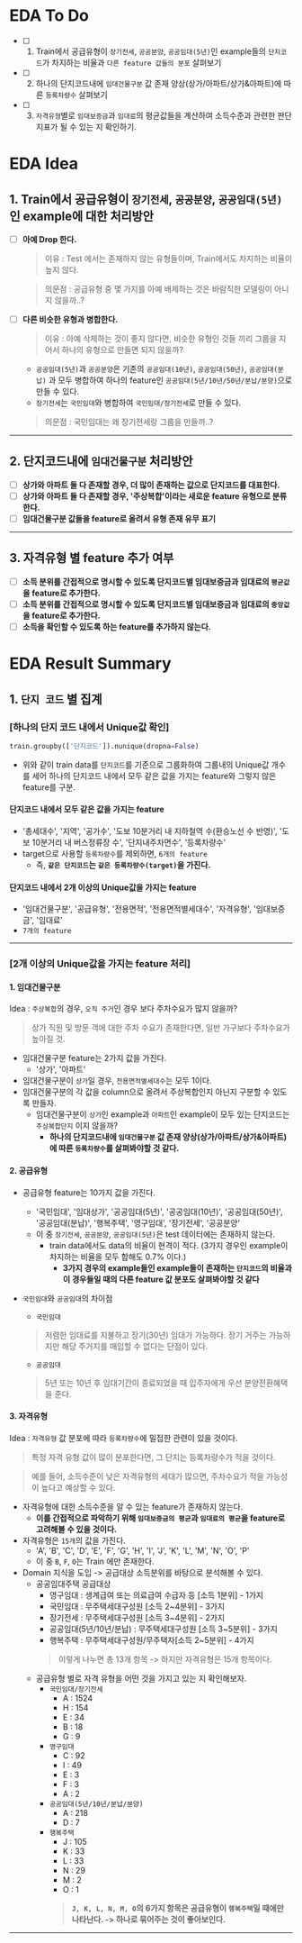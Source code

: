 # EDA To Do

- [ ] 1. Train에서 공급유형이 `장기전세`, `공공분양`, `공공임대(5년)`인 example들의 `단지코드`가 차지하는 비율과 `다른 feature 값들의 분포` 살펴보기
- [ ] 2. 하나의 단지코드내에 `임대건물구분` 값 존재 양상(상가/아파트/상가&아파트)에 따른 `등록차량수` 살펴보기
- [ ] 3. `자격유형`별로 `임대보증금`과 `임대료`의 평균값들을 계산하여 소득수준과 관련한 판단 지표가 될 수 있는 지 확인하기.

# EDA Idea

## 1. Train에서 공급유형이 `장기전세`, `공공분양`, `공공임대(5년)`인 example에 대한 처리방안
- [ ] **아예 Drop 한다.**
    > 이유 : Test 에서는 존재하지 않는 유형들이며, Train에서도 차지하는 비율이 높지 않다.

    > 의문점 :  공급유형 중 몇 가지를 아예 배제하는 것은 바람직한 모델링이 아니지 않을까..?

- [ ] **다른 비슷한 유형과 병합한다.**
    > 이유 : 아예 삭제하는 것이 좋지 않다면, 비슷한 유형인 것들 끼리 그룹을 지어서 하나의 유형으로 만들면 되지 않을까?
    - `공공임대(5년)`과 `공공분양`은 기존의 `공공임대(10년)`, `공공임대(50년)`, `공공임대(분납)` 과 모두 병합하여 하나의 feature인 `공공임대(5년/10년/50년/분납/분양)`으로 만들 수 있다. 
    - `장기전세`는 `국민임대`와 병합하여 `국민임대/장기전세`로 만들 수 있다.

    > 의문점 : 국민임대는 왜 장기전세랑 그룹을 만들까..?

---

## 2. 단지코드내에 `임대건물구분` 처리방안
- [ ] **상가와 아파트 둘 다 존재할 경우, 더 많이 존재하는 값으로 단지코드를 대표한다.**
- [ ] **상가와 아파트 둘 다 존재할 경우, '주상복합'이라는 새로운 feature 유형으로 분류한다.**
- [ ] **임대건물구분 값들을 feature로 올려서 유형 존재 유무 표기**

---

## 3. 자격유형 별 feature 추가 여부

- [ ] **소득 분위를 간접적으로 명시할 수 있도록 단지코드별 임대보증금과 임대료의 `평균값`을 feature로 추가한다.**
- [ ] **소득 분위를 간접적으로 명시할 수 있도록 단지코드별 임대보증금과 임대료의 `중앙값`을 feature로 추가한다.**
- [ ] **소득을 확인할 수 있도록 하는 feature를 추가하지 않는다.**

# EDA Result Summary

## 1. `단지 코드` 별 집계

### [하나의 단지 코드 내에서 Unique값 확인]

~~~python
train.groupby(['단지코드']).nunique(dropna=False)
~~~

- 위와 같이 train data를 `단지코드`를 기준으로 그룹화하여 그룹내의 Unique값 개수를 세어 하나의 단지코드 내에서 모두 같은 값을 가지는 feature와 그렇지 않은 feature를 구분.

#### 단지코드 내에서 모두 같은 값을 가지는 feature

- '총세대수', '지역', '공가수', '도보 10분거리 내 지하철역 수(환승노선 수 반영)', '도보 10분거리 내 버스정류장 수', '단지내주차면수', '등록차량수'
- target으로 사용할 `등록차량수`를 제외하면, `6개의 feature`
    - 즉, **`같은 단지코드`는 `같은 등록차량수(target)`을 가진다.**

#### 단지코드 내에서 2개 이상의 Unique값을 가지는 feature

- '임대건물구분', '공급유형', '전용면적', '전용면적별세대수', '자격유형', '임대보증금', '임대료'
- `7개의 feature`
---
### [2개 이상의 Unique값을 가지는 feature 처리]

#### **1. 임대건물구분**

Idea : `주상복합`의 경우, `오직 주거`인 경우 보다 주차수요가 많지 않을까?
> 상가 직원 및 방문 객에 대한 주차 수요가 존재한다면, 일반 가구보다 주차수요가 높아질 것.

- 임대건물구분 feature는 2가지 값을 가진다.
    - '상가', '아파트'
- 임대건물구분이 `상가`일 경우, `전용면적별세대수`는 모두 1이다.
- 임대건물구분의 각 값을 column으로 올려서 주상복합인지 아닌지 구분할 수 있도록 만들자.
    - 임대건물구분이 `상가`인 example과 `아파트`인 example이 모두 있는 단지코드는 `주상복합단지` 이지 않을까?
        - **하나의 단지코드내에 `임대건물구분` 값 존재 양상(상가/아파트/상가&아파트)에 따른 `등록차량수`를 살펴봐야할 것 같다.**

#### **2. 공급유형**

- 공급유형 feature는 10가지 값을 가진다.
    - '국민임대', '임대상가', '공공임대(5년)', '공공임대(10년)', '공공임대(50년)', '공공임대(분납)', '행복주택', '영구임대', '장기전세', '공공분양'
    - 이 중 `장기전세`, `공공분양`, `공공임대(5년)`은 test 데이터에는 존재하지 않는다.
        - train data에서도 data의 비율이 현격이 적다. (3가지 경우인 example이 차지하는 비율을 모두 합해도 0.7% 이다.)
            - **3가지 경우의 example들인 example들이 존재하는 `단지코드`의 비율과 이 경우들일 때의 다른 feature 값 분포도 살펴봐야할 것 같다**
- `국민임대`와 `공공임대`의 차이점
    - `국민임대`
    > 저렴한 임대료를 지불하고 장기(30년) 임대가 가능하다. 장기 거주는 가능하지만 해당 주거지를 매입할 수 없다는 단점이 있다.
    
    - `공공임대`
    > 5년 또는 10년 후 임대기간이 종료되었을 때 입주자에게 우선 분양전환혜택을 준다.

#### **3. 자격유형**

Idea : `자격유형` 값 분포에 따라 `등록차량수`에 밀접한 관련이 있을 것이다.
> 특정 자격 유형 값이 많이 분포한다면, 그 단지는 등록차량수가 적을 것이다.

> 예를 들어, 소득수준이 낮은 자격유형의 세대가 많으면, 주차수요가 적을 가능성이 높다고 예상할 수 있다.

- 자격유형에 대한 소득수준을 알 수 있는 feature가 존재하지 않는다.
    - **이를 간접적으로 파악하기 위해 `임대보증금의 평균`과 `임대료의 평균`을 feature로 고려해볼 수 있을 것이다.**
- 자격유형은 `15개`의 값을 가진다.
    - 'A', 'B', 'C', 'D', 'E', 'F', 'G', 'H', 'I', 'J', 'K', 'L', 'M', 'N', 'O', 'P'
    - 이 중 `B`, `F`, `O`는 Train 에만 존재한다.
- Domain 지식을 도입 -> 공급대상 소득분위를 바탕으로 분석해볼 수 있다.
    - 공공임대주택 공급대상
        - 영구임대 : 생계급여 또는 의료급여 수급자 등 [소득 1분위] - 1가지
        - 국민임대 : 무주택세대구성원 [소득 2~4분위] - 3가지
        - 장기전세 : 무주택세대구성원 [소득 3~4분위] - 2가지
        - 공공임대(5년/10년/분납) : 무주택세대구성원 [소득 3~5분위] - 3가지
        - 행복주택 : 무주택세대구성원/무주택자[소득 2~5분위] - 4가지
        > 이렇게 나누면 총 13개 항목 -> 하지만 자격유형은 15개 항목이다.
    - 공급유형 별로 자격 유형을 어떤 것을 가지고 있는 지 확인해보자.
        - `국민임대/장기전세`
            - A : 1524
            - H : 154
            - E : 34
            - B : 18
            - G : 9
        - `영구임대`
            - C : 92
            - I : 49
            - E : 3
            - F : 3
            - A : 2
        - `공공임대(5년/10년/분납/분양)`
            - A : 218
            - D : 7
        - `행복주택`
            - J : 105
            - K : 33
            - L : 33
            - N : 29
            - M : 2
            - O : 1
            >  **`J, K, L, N, M, O`의 6가지 항목은 공급유형이 `행복주택`일 때에만 나타난다. -> 하나로 묶어주는 것이 좋아보인다.**
---

